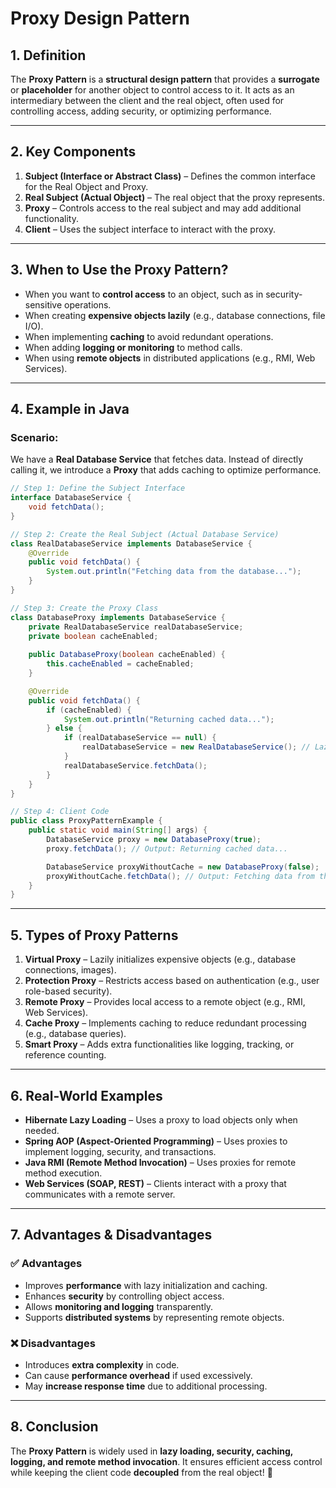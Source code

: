 # Proxy Design Pattern

## 1. Definition

The **Proxy Pattern** is a **structural design pattern** that provides a **surrogate** or **placeholder** for another object to control access to it. It acts as an intermediary between the client and the real object, often used for controlling access, adding security, or optimizing performance.

---

## 2. Key Components

1. **Subject (Interface or Abstract Class)** – Defines the common interface for the Real Object and Proxy.
2. **Real Subject (Actual Object)** – The real object that the proxy represents.
3. **Proxy** – Controls access to the real subject and may add additional functionality.
4. **Client** – Uses the subject interface to interact with the proxy.

---

## 3. When to Use the Proxy Pattern?

- When you want to **control access** to an object, such as in security-sensitive operations.
- When creating **expensive objects lazily** (e.g., database connections, file I/O).
- When implementing **caching** to avoid redundant operations.
- When adding **logging or monitoring** to method calls.
- When using **remote objects** in distributed applications (e.g., RMI, Web Services).

---

## 4. Example in Java

### **Scenario:**

We have a **Real Database Service** that fetches data. Instead of directly calling it, we introduce a **Proxy** that adds caching to optimize performance.

```java
// Step 1: Define the Subject Interface
interface DatabaseService {
    void fetchData();
}

// Step 2: Create the Real Subject (Actual Database Service)
class RealDatabaseService implements DatabaseService {
    @Override
    public void fetchData() {
        System.out.println("Fetching data from the database...");
    }
}

// Step 3: Create the Proxy Class
class DatabaseProxy implements DatabaseService {
    private RealDatabaseService realDatabaseService;
    private boolean cacheEnabled;
    
    public DatabaseProxy(boolean cacheEnabled) {
        this.cacheEnabled = cacheEnabled;
    }

    @Override
    public void fetchData() {
        if (cacheEnabled) {
            System.out.println("Returning cached data...");
        } else {
            if (realDatabaseService == null) {
                realDatabaseService = new RealDatabaseService(); // Lazy initialization
            }
            realDatabaseService.fetchData();
        }
    }
}

// Step 4: Client Code
public class ProxyPatternExample {
    public static void main(String[] args) {
        DatabaseService proxy = new DatabaseProxy(true);
        proxy.fetchData(); // Output: Returning cached data...

        DatabaseService proxyWithoutCache = new DatabaseProxy(false);
        proxyWithoutCache.fetchData(); // Output: Fetching data from the database...
    }
}
```

---

## 5. Types of Proxy Patterns

1. **Virtual Proxy** – Lazily initializes expensive objects (e.g., database connections, images).
2. **Protection Proxy** – Restricts access based on authentication (e.g., user role-based security).
3. **Remote Proxy** – Provides local access to a remote object (e.g., RMI, Web Services).
4. **Cache Proxy** – Implements caching to reduce redundant processing (e.g., database queries).
5. **Smart Proxy** – Adds extra functionalities like logging, tracking, or reference counting.

---

## 6. Real-World Examples

-  **Hibernate Lazy Loading** – Uses a proxy to load objects only when needed.
-  **Spring AOP (Aspect-Oriented Programming)** – Uses proxies to implement logging, security, and transactions.
-  **Java RMI (Remote Method Invocation)** – Uses proxies for remote method execution.
-  **Web Services (SOAP, REST)** – Clients interact with a proxy that communicates with a remote server.

---

## 7. Advantages & Disadvantages

### ✅ Advantages

- Improves **performance** with lazy initialization and caching.
- Enhances **security** by controlling object access.
- Allows **monitoring and logging** transparently.
- Supports **distributed systems** by representing remote objects. 

### ❌ Disadvantages

- Introduces **extra complexity** in code.
- Can cause **performance overhead** if used excessively.
- May **increase response time** due to additional processing.

---

## 8. Conclusion

The **Proxy Pattern** is widely used in **lazy loading, security, caching, logging, and remote method invocation**. It ensures efficient access control while keeping the client code **decoupled** from the real object! 🚀

